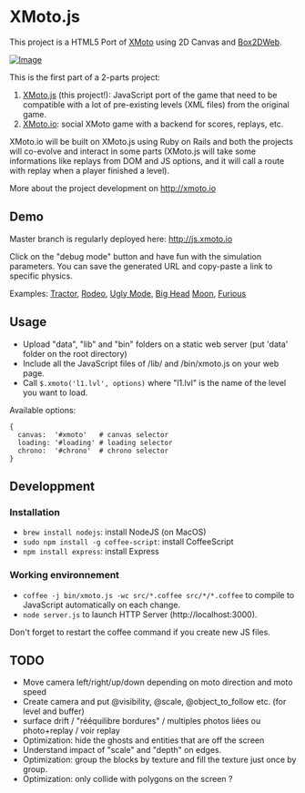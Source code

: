 XMoto.js
========

This project is a HTML5 Port of [XMoto](http://xmoto.tuxfamily.org/) using 2D Canvas and [Box2DWeb](https://code.google.com/p/box2dweb/).

[![Image](http://js.xmoto.io/image.jpg)](http://js.xmoto.io)

This is the first part of a 2-parts project:
 1. [XMoto.js](https://github.com/MichaelHoste/xmoto.js) (this project!): JavaScript port of the game that need to be compatible with a lot of pre-existing levels (XML files) from the original game.
 2. [XMoto.io](https://github.com/MichaelHoste/xmoto.io): social XMoto game with a backend for scores, replays, etc.

XMoto.io will be built on XMoto.js using Ruby on Rails and both the projects will co-evolve and interact in some parts (XMoto.js will take some informations like replays from DOM and JS options, and it will call a route with replay when a player finished a level).

More about the project development on http://xmoto.io

## Demo

Master branch is regularly deployed here: http://js.xmoto.io

Click on the "debug mode" button and have fun with the simulation parameters. You can save the generated URL and copy-paste a link to specific physics.

Examples: [Tractor](http://js.xmoto.io/?level=1010&debug=false&left_wheel.radius=0.55),
[Rodeo](http://js.xmoto.io/?level=1010&debug=false&ground.restitution=1.5&left_suspension.lower_translation=-0.5&left_suspension.upper_translation=0.5&left_suspension.back_force=6&left_suspension.rigidity=2&right_suspension.lower_translation=-0.5&right_suspension.upper_translation=0.5&right_suspension.back_force=6&right_suspension.rigidity=1),
[Ugly Mode](http://js.xmoto.io/?level=1010&debug=true),
[Big Head](http://js.xmoto.io/?level=1010&debug=true&head.radius=0.7)
[Moon](http://js.xmoto.io/?level=1010&debug=false&gravity=5),
[Furious](http://js.xmoto.io/?level=1010&debug=false&moto_acceleration=40&biker_force=10&max_moto_speed=110&gravity=25&left_wheel.friction=10&ground.friction=3)

## Usage

 * Upload "data", "lib" and "bin" folders on a static web server (put 'data' folder on the root directory)
 * Include all the JavaScript files of /lib/ and /bin/xmoto.js on your web page.
 * Call ```$.xmoto('l1.lvl', options)``` where "l1.lvl" is the name of the level you want to load.

Available options:

```
{
  canvas:  '#xmoto'   # canvas selector
  loading: '#loading' # loading selector
  chrono:  '#chrono'  # chrono selector
}
```

## Developpment

### Installation

 * ```brew install nodejs```: install NodeJS (on MacOS)
 * ```sudo npm install -g coffee-script```: install CoffeeScript
 * ```npm install express```: install Express

### Working environnement

 * ```coffee -j bin/xmoto.js -wc src/*.coffee src/*/*.coffee``` to compile to JavaScript automatically on each change.
 * ```node server.js``` to launch HTTP Server (http://localhost:3000).

Don't forget to restart the coffee command if you create new JS files.

## TODO

 * Move camera left/right/up/down depending on moto direction and moto speed
 * Create camera and put @visibility, @scale, @object_to_follow etc. (for level and buffer)
 * surface drift / "rééquilibre bordures" / multiples photos liées ou photo+replay / voir replay
 * Optimization: hide the ghosts and entities that are off the screen
 * Understand impact of "scale" and "depth" on edges.
 * Optimization: group the blocks by texture and fill the texture just once by group.
 * Optimization: only collide with polygons on the screen ?
